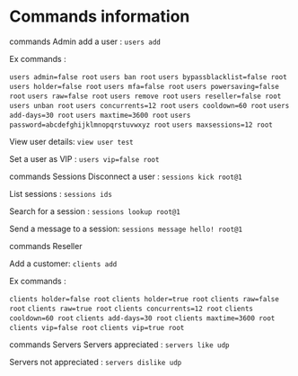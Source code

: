 # Commands information

commands Admin
add a user : `users add`

Ex commands :

`users admin=false root`
`users ban root`
`users bypassblacklist=false root`
`users holder=false root`
`users mfa=false root`
`users powersaving=false root`
`users raw=false root`
`users remove root`
`users reseller=false root`
`users unban root`
`users concurrents=12 root`
`users cooldown=60 root`
`users add-days=30 root`
`users maxtime=3600 root`
`users password=abcdefghijklmnopqrstuvwxyz root`
`users maxsessions=12 root`

View user details: `view user test`

Set a user as VIP : `users vip=false root`

commands Sessions
Disconnect a user : `sessions kick root@1`

List sessions : `sessions ids`

Search for a session : `sessions lookup root@1`

Send a message to a session: `sessions message hello! root@1`


commands Reseller

Add a customer: `clients add`

Ex commands :

`clients holder=false root`
`clients holder=true root`
`clients raw=false root`
`clients raw=true root`
`clients concurrents=12 root`
`clients cooldown=60 root`
`clients add-days=30 root`
`clients maxtime=3600 root`
`clients vip=false root`
`clients vip=true root`

commands Servers
Servers appreciated : `servers like udp`

Servers not appreciated : `servers dislike udp`